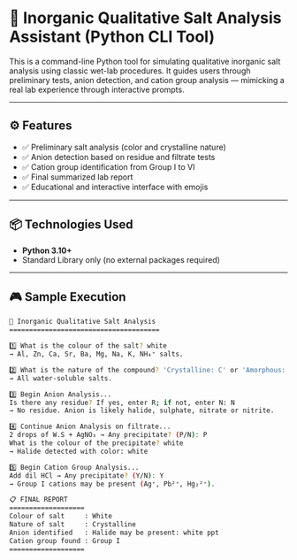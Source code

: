 # 🔬 Inorganic Qualitative Salt Analysis Assistant (Python CLI Tool)

This is a command-line Python tool for simulating qualitative inorganic salt analysis using classic wet-lab procedures. It guides users through preliminary tests, anion detection, and cation group analysis — mimicking a real lab experience through interactive prompts.

---

## ⚙️ Features

- ✅ Preliminary salt analysis (color and crystalline nature)
- ✅ Anion detection based on residue and filtrate tests
- ✅ Cation group identification from Group I to VI
- ✅ Final summarized lab report
- ✅ Educational and interactive interface with emojis

---

## 📦 Technologies Used

- **Python 3.10+**
- Standard Library only (no external packages required)

---

## 🎮 Sample Execution

```bash
🔬 Inorganic Qualitative Salt Analysis
======================================

1️⃣ What is the colour of the salt? white
→ Al, Zn, Ca, Sr, Ba, Mg, Na, K, NH₄⁺ salts.

2️⃣ What is the nature of the compound? 'Crystalline: C' or 'Amorphous: A' C
→ All water-soluble salts.

3️⃣ Begin Anion Analysis...
Is there any residue? If yes, enter R; if not, enter N: N
→ No residue. Anion is likely halide, sulphate, nitrate or nitrite.

4️⃣ Continue Anion Analysis on filtrate...
2 drops of W.S + AgNO₃ → Any precipitate? (P/N): P
What is the colour of the precipitate? white
→ Halide detected with color: white

5️⃣ Begin Cation Group Analysis...
Add dil HCl → Any precipitate? (Y/N): Y
→ Group I cations may be present (Ag⁺, Pb²⁺, Hg₂²⁺).

📋 FINAL REPORT
===================
Colour of salt     : White
Nature of salt     : Crystalline
Anion identified   : Halide may be present: white ppt
Cation group found : Group I
===================
